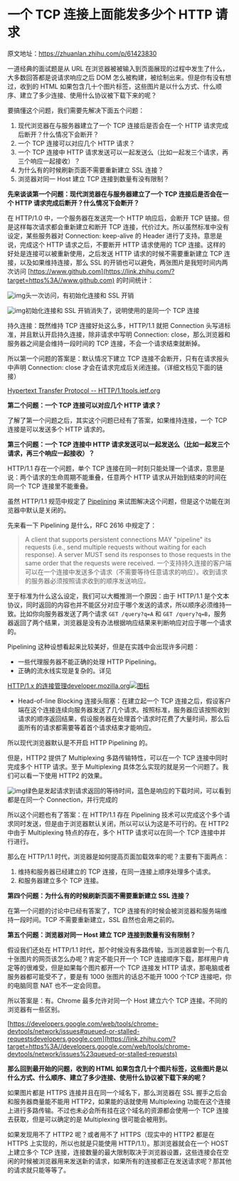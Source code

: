 # 一个 TCP 连接上面能发多少个 HTTP 请求

原文地址：https://zhuanlan.zhihu.com/p/61423830

一道经典的面试题是从 URL 在浏览器被被输入到页面展现的过程中发生了什么，大多数回答都是说请求响应之后 DOM 怎么被构建，被绘制出来。但是你有没有想过，收到的 HTML 如果包含几十个图片标签，这些图片是以什么方式、什么顺序、建立了多少连接、使用什么协议被下载下来的呢？

要搞懂这个问题，我们需要先解决下面五个问题：

1. 现代浏览器在与服务器建立了一个 TCP 连接后是否会在一个 HTTP 请求完成后断开？什么情况下会断开？
2. 一个 TCP 连接可以对应几个 HTTP 请求？
3. 一个 TCP 连接中 HTTP 请求发送可以一起发送么（比如一起发三个请求，再三个响应一起接收）？
4. 为什么有的时候刷新页面不需要重新建立 SSL 连接？
5. 浏览器对同一 Host 建立 TCP 连接到数量有没有限制？

**先来谈谈第一个问题：现代浏览器在与服务器建立了一个 TCP 连接后是否会在一个 HTTP 请求完成后断开？什么情况下会断开？**

在 HTTP/1.0 中，一个服务器在发送完一个 HTTP 响应后，会断开 TCP 链接。但是这样每次请求都会重新建立和断开 TCP 连接，代价过大。所以虽然标准中没有设定，某些服务器对 Connection: keep-alive 的 Header 进行了支持。意思是说，完成这个 HTTP 请求之后，不要断开 HTTP 请求使用的 TCP 连接。这样的好处是连接可以被重新使用，之后发送 HTTP 请求的时候不需要重新建立 TCP 连接，以及如果维持连接，那么 SSL 的开销也可以避免，两张图片是我短时间内两次访问 [https://www.github.com](https://link.zhihu.com/?target=https%3A//www.github.com) 的时间统计：

![img](https://pic4.zhimg.com/80/v2-db695f956c18bbedb5e4553f16aaced7_1440w.jpg)头一次访问，有初始化连接和 SSL 开销

![img](https://pic2.zhimg.com/80/v2-2feab2309c3fac421fea2cf4492fb739_1440w.jpg)初始化连接和 SSL 开销消失了，说明使用的是同一个 TCP 连接

持久连接：既然维持 TCP 连接好处这么多，HTTP/1.1 就把 Connection 头写进标准，并且默认开启持久连接，除非请求中写明 Connection: close，那么浏览器和服务器之间是会维持一段时间的 TCP 连接，不会一个请求结束就断掉。

所以第一个问题的答案是：默认情况下建立 TCP 连接不会断开，只有在请求报头中声明 Connection: close 才会在请求完成后关闭连接。（详细文档见下面的链接）

[Hypertext Transfer Protocol -- HTTP/1.1tools.ietf.org](https://link.zhihu.com/?target=https%3A//tools.ietf.org/html/rfc2616%23section-8.1)

**第二个问题：一个 TCP 连接可以对应几个 HTTP 请求？**

了解了第一个问题之后，其实这个问题已经有了答案，如果维持连接，一个 TCP 连接是可以发送多个 HTTP 请求的。

**第三个问题：一个 TCP 连接中 HTTP 请求发送可以一起发送么（比如一起发三个请求，再三个响应一起接收）？**

HTTP/1.1 存在一个问题，单个 TCP 连接在同一时刻只能处理一个请求，意思是说：两个请求的生命周期不能重叠，任意两个 HTTP 请求从开始到结束的时间在同一个 TCP 连接里不能重叠。

虽然 HTTP/1.1 规范中规定了 [Pipelining](https://link.zhihu.com/?target=https%3A//tools.ietf.org/html/rfc2616%23section-8.1.2.2) 来试图解决这个问题，但是这个功能在浏览器中默认是关闭的。

先来看一下 Pipelining 是什么，RFC 2616 中规定了：

> A client that supports persistent connections MAY "pipeline" its requests (i.e., send multiple requests without waiting for each response). A server MUST send its responses to those requests in the same order that the requests were received.
> 一个支持持久连接的客户端可以在一个连接中发送多个请求（不需要等待任意请求的响应）。收到请求的服务器必须按照请求收到的顺序发送响应。

至于标准为什么这么设定，我们可以大概推测一个原因：由于 HTTP/1.1 是个文本协议，同时返回的内容也并不能区分对应于哪个发送的请求，所以顺序必须维持一致。比如你向服务器发送了两个请求 `GET /query?q=A` 和 `GET /query?q=B`，服务器返回了两个结果，浏览器是没有办法根据响应结果来判断响应对应于哪一个请求的。

Pipelining 这种设想看起来比较美好，但是在实践中会出现许多问题：

- 一些代理服务器不能正确的处理 HTTP Pipelining。
- 正确的流水线实现是复杂的。详见

[HTTP/1.x 的连接管理developer.mozilla.org![图标](https://pic4.zhimg.com/v2-72382e605ce3eba8154aa310a712c403_ipico.jpg)](https://link.zhihu.com/?target=https%3A//developer.mozilla.org/zh-CN/docs/Web/HTTP/Connection_management_in_HTTP_1.x%23HTTP_%E6%B5%81%E6%B0%B4%E7%BA%BF)

- Head-of-line Blocking 连接头阻塞：在建立起一个 TCP 连接之后，假设客户端在这个连接连续向服务器发送了几个请求。按照标准，服务器应该按照收到请求的顺序返回结果，假设服务器在处理首个请求时花费了大量时间，那么后面所有的请求都需要等着首个请求结束才能响应。

所以现代浏览器默认是不开启 HTTP Pipelining 的。

但是，HTTP2 提供了 Multiplexing 多路传输特性，可以在一个 TCP 连接中同时完成多个 HTTP 请求。至于 Multiplexing 具体怎么实现的就是另一个问题了。我们可以看一下使用 HTTP2 的效果。

![img](https://pic1.zhimg.com/80/v2-18674617fd7dbde4a6ab2a44611b53bc_1440w.jpg)绿色是发起请求到请求返回的等待时间，蓝色是响应的下载时间，可以看到都是在同一个 Connection，并行完成的

所以这个问题也有了答案：在 HTTP/1.1 存在 Pipelining 技术可以完成这个多个请求同时发送，但是由于浏览器默认关闭，所以可以认为这是不可行的。在 HTTP2 中由于 Multiplexing 特点的存在，多个 HTTP 请求可以在同一个 TCP 连接中并行进行。

那么在 HTTP/1.1 时代，浏览器是如何提高页面加载效率的呢？主要有下面两点：

1. 维持和服务器已经建立的 TCP 连接，在同一连接上顺序处理多个请求。
2. 和服务器建立多个 TCP 连接。

**第四个问题：为什么有的时候刷新页面不需要重新建立 SSL 连接？**

在第一个问题的讨论中已经有答案了，TCP 连接有的时候会被浏览器和服务端维持一段时间。TCP 不需要重新建立，SSL 自然也会用之前的。

**第五个问题：浏览器对同一 Host 建立 TCP 连接到数量有没有限制？**

假设我们还处在 HTTP/1.1 时代，那个时候没有多路传输，当浏览器拿到一个有几十张图片的网页该怎么办呢？肯定不能只开一个 TCP 连接顺序下载，那样用户肯定等的很难受，但是如果每个图片都开一个 TCP 连接发 HTTP 请求，那电脑或者服务器都可能受不了，要是有 1000 张图片的话总不能开 1000 个TCP 连接吧，你的电脑同意 NAT 也不一定会同意。

所以答案是：有。Chrome 最多允许对同一个 Host 建立六个 TCP 连接。不同的浏览器有一些区别。

[https://developers.google.com/web/tools/chrome-devtools/network/issues#queued-or-stalled-requestsdevelopers.google.com](https://link.zhihu.com/?target=https%3A//developers.google.com/web/tools/chrome-devtools/network/issues%23queued-or-stalled-requests)

**那么回到最开始的问题，收到的 HTML 如果包含几十个图片标签，这些图片是以什么方式、什么顺序、建立了多少连接、使用什么协议被下载下来的呢？**

如果图片都是 HTTPS 连接并且在同一个域名下，那么浏览器在 SSL 握手之后会和服务器商量能不能用 HTTP2，如果能的话就使用 Multiplexing 功能在这个连接上进行多路传输。不过也未必会所有挂在这个域名的资源都会使用一个 TCP 连接去获取，但是可以确定的是 Multiplexing 很可能会被用到。

如果发现用不了 HTTP2 呢？或者用不了 HTTPS（现实中的 HTTP2 都是在 HTTPS 上实现的，所以也就是只能使用 HTTP/1.1）。那浏览器就会在一个 HOST 上建立多个 TCP 连接，连接数量的最大限制取决于浏览器设置，这些连接会在空闲的时候被浏览器用来发送新的请求，如果所有的连接都正在发送请求呢？那其他的请求就只能等等了。